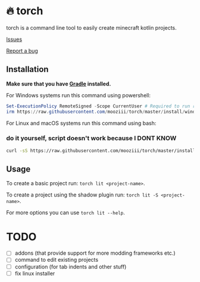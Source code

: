 # 🔥 torch

torch is a command line tool to easily create minecraft kotlin projects.

[Issues](https://github.com/mooziii/torch/issues)

[Report a bug](https://github.com/mooziii/torch/issues/new)

## Installation

**Make sure that you have [Gradle](https://gradle.org/) installed.**


For Windows systems run this command using powershell:

```powershell
Set-ExecutionPolicy RemoteSigned -Scope CurrentUser # Required to run remote scripts
irm https://raw.githubusercontent.com/mooziii/torch/master/install/windows.ps1 | iex
```

For Linux and macOS systems run this command using bash:

### do it yourself, script doesn't work because I DONT KNOW

```bash
curl -sS https://raw.githubusercontent.com/mooziii/torch/master/install/unix.sh | bash
```

## Usage

To create a basic project run: `torch lit <project-name>`.

To create a project using the shadow plugin run: `torch lit -S <project-name>`.

For more options you can use `torch lit --help`.

# TODO

- [ ] addons (that provide support for more modding frameworks etc.)
- [ ] command to edit existing projects
- [ ] configuration (for tab indents and other stuff)
- [ ] fix linux installer

